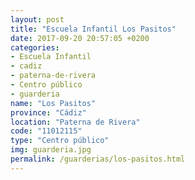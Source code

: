 ```yaml
---
layout: post
title: "Escuela Infantil Los Pasitos"
date: 2017-09-20 20:57:05 +0200
categories:
- Escuela Infantil
- cadiz
- paterna-de-rivera
- Centro público
- guarderia
name: "Los Pasitos"
province: "Cádiz"
location: "Paterna de Rivera"
code: "11012115"
type: "Centro público"
img: guarderia.jpg
permalink: /guarderias/los-pasitos.html
---
```

